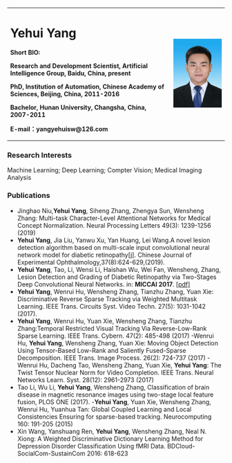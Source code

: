<div>
<table border="0">
  <tr>
    <td>
      <h1>Yehui Yang</h1>
      <p><b> Short BIO: </b></p>
      <p><b>Research and Development Scientist, Artificial Intelligence Group, Baidu, China, present </b></p>
      <p><b>PhD, Institution of Automation, Chinese Academy of Sciences, Beijing, China, 2011-2016</b></p>
      <p><b>Bachelor, Hunan University, Changsha, China, 2007-2011</b></p>
      <p><b>E-mail：yangyehuisw@126.com</b></p>
    </td>
    <td width="25%">
      <img src="/zhengjianzhao-small.jpg" width="100%">
    </td>
  </tr>
</table>
</div>

### Research Interests
Machine Learning; Deep Learning; Compter Vision; Medical Imaging Analysis

### Publications
- Jinghao Niu,<b>Yehui Yang</b>, Siheng Zhang, Zhengya Sun, Wensheng Zhang:
Multi-task Character-Level Attentional Networks for Medical Concept Normalization. Neural Processing Letters 49(3): 1239-1256 (2019)
- <b>Yehui Yang</b>, Jia Liu, Yanwu Xu, Yan Huang, Lei Wang.A novel lesion detection algorithm based on multi-scale input convolutional neural network model for diabetic retinopathy[j]. Chinese Journal of Experimental Ophthalmology,37(8):624-629,(2019).
- <b>Yehui Yang</b>, Tao, Li,  Wensi Li, Haishan Wu,  Wei Fan, Wensheng, Zhang, Lesion Detection and Grading of Diabetic Retinopathy via Two-Stages Deep Convolutional Neural Networks. in: <b> MICCAI 2017</b>.  <a href="https://arxiv.org/pdf/1705.00771">[pdf]</a>
- <b>Yehui Yang</b>, Wenrui Hu, Wensheng Zhang, Tianzhu Zhang, Yuan Xie: Discriminative Reverse Sparse Tracking via Weighted Multitask Learning. IEEE Trans. Circuits Syst. Video Techn. 27(5): 1031-1042 (2017).
- <b>Yehui Yang</b>, Wenrui Hu, Yuan Xie, Wensheng Zhang, Tianzhu Zhang:Temporal Restricted Visual Tracking Via Reverse-Low-Rank Sparse Learning. IEEE Trans. Cybern. 47(2): 485-498 (2017)
-Wenrui Hu, <b>Yehui Yang</b>, Wensheng Zhang, Yuan Xie: Moving Object Detection Using Tensor-Based Low-Rank and Saliently Fused-Sparse Decomposition. IEEE Trans. Image Process. 26(2): 724-737 (2017)
-Wenrui Hu, Dacheng Tao, Wensheng Zhang, Yuan Xie, <b>Yehui Yang</b>:
The Twist Tensor Nuclear Norm for Video Completion. IEEE Trans. Neural Networks Learn. Syst. 28(12): 2961-2973 (2017)
- Tao Li, Wu Li, <b>Yehui Yang</b>, Wensheng Zhang, Classification of brain disease in magnetic resonance images using two-stage local feature fusion, PLOS ONE (2017).
-<b>Yehui Yang</b>, Yuan Xie, Wensheng Zhang, Wenrui Hu, Yuanhua Tan: Global Coupled Learning and Local Consistencies Ensuring for sparse-based tracking. Neurocomputing 160: 191-205 (2015)
- Xin Wang, Yanshuang Ren, <b>Yehui Yang</b>, Wensheng Zhang, Neal N. Xiong: A Weighted Discriminative Dictionary Learning Method for Depression Disorder Classification Using fMRI Data. BDCloud-SocialCom-SustainCom 2016: 618-623
